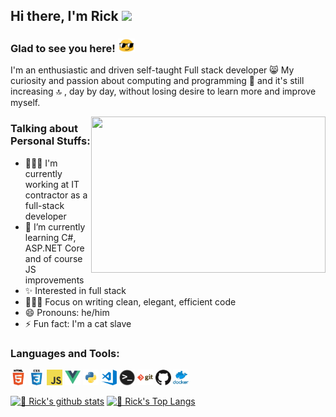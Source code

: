 ## Hi there, I'm Rick <img src="https://github.com/TheDudeThatCode/TheDudeThatCode/blob/master/Assets/Hi.gif" width="29px">

### Glad to see you here! <img src="https://raw.githubusercontent.com/arnaugarcia/arnaugarcia/master/img/emoji.gif" width="27px">

I'm an enthusiastic and driven self-taught Full stack developer 😸 My curiosity and passion about computing and programming 🚀 and it's still increasing 🔝 , day by day, without losing desire to learn more and improve myself.

<img align="right" height="250" width="375" alt="" src="https://media3.giphy.com/media/VbnUQpnihPSIgIXuZv/giphy.webp" />

### Talking about Personal Stuffs:

- 🧑🏻‍💻 I'm currently working at IT contractor as a full-stack developer
- 🌱 I’m currently learning C#, ASP.NET Core and of course JS improvements
- ✨ Interested in full stack
- 💁🏻‍♂️ Focus on writing clean, elegant, efficient code
- 😄 Pronouns: he/him
- ⚡ Fun fact: I'm a cat slave

### Languages and Tools:

<code><img height="25" src="https://raw.githubusercontent.com/github/explore/80688e429a7d4ef2fca1e82350fe8e3517d3494d/topics/html/html.png" alt="html"></code>
<code><img height="25" src="https://raw.githubusercontent.com/github/explore/80688e429a7d4ef2fca1e82350fe8e3517d3494d/topics/css/css.png" alt="css"></code>
<code><img height="25" src="https://raw.githubusercontent.com/github/explore/80688e429a7d4ef2fca1e82350fe8e3517d3494d/topics/javascript/javascript.png" alt="javascript"></code>
<code><img height="25" src="https://raw.githubusercontent.com/github/explore/80688e429a7d4ef2fca1e82350fe8e3517d3494d/topics/vue/vue.png" alt="vuejs"></code>
<code><img height="25" src="https://raw.githubusercontent.com/github/explore/80688e429a7d4ef2fca1e82350fe8e3517d3494d/topics/python/python.png" alt="python"></code>
<code><img height="25" src="https://raw.githubusercontent.com/github/explore/80688e429a7d4ef2fca1e82350fe8e3517d3494d/topics/visual-studio-code/visual-studio-code.png" alt="Visual Studio Code"></code>
<code><img height="25" src="https://raw.githubusercontent.com/github/explore/80688e429a7d4ef2fca1e82350fe8e3517d3494d/topics/terminal/terminal.png" alt="Terminal"></code>
<code><img height="25" src="https://raw.githubusercontent.com/github/explore/80688e429a7d4ef2fca1e82350fe8e3517d3494d/topics/git/git.png" alt="git"></code>
<code><img height="25" src="https://raw.githubusercontent.com/github/explore/78df643247d429f6cc873026c0622819ad797942/topics/github/github.png" alt="github"></code>
<code><img height="25" src="https://raw.githubusercontent.com/github/explore/80688e429a7d4ef2fca1e82350fe8e3517d3494d/topics/docker/docker.png" alt="docker"></code>

[![🦉 Rick's github stats](https://github-readme-stats.vercel.app/api?username=llovvoll&show_icons=true&hide_border=true&hide=issues)](https://github.com/llovvoll)
[![🦉 Rick's Top Langs](https://github-readme-stats.vercel.app/api/top-langs/?username=llovvoll&layout=compact&hide_border=true)](https://github.com/llovvoll)
